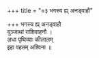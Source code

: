 +++
title = "०३ भगस्य ह्य् अनड्वाहौ"

+++
भगस्य ह्य् अनड्वाहौ  
युञ्जाथां राशिवाहनौ ।  
अधा पृथिव्याः कीलालम्  
इहा वहतम् अश्विना ॥